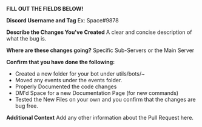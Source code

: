 **FILL OUT THE FIELDS BELOW!**

**Discord Username and Tag**
Ex: Space#9878

**Describe the Changes You've Created**
A clear and concise description of what the bug is.

**Where are these changes going?**
Specific Sub-Servers or the Main Server

**Confirm that you have done the following:**
- Created a new folder for your bot under utils/bots/~
- Moved any events under the events folder. 
- Properly Documented the code changes
- DM'd Space for a new Documentation Page (for new commands)
- Tested the New Files on your own and you confirm that the changes are bug free.

**Additional Context**
Add any other information about the Pull Request here.
